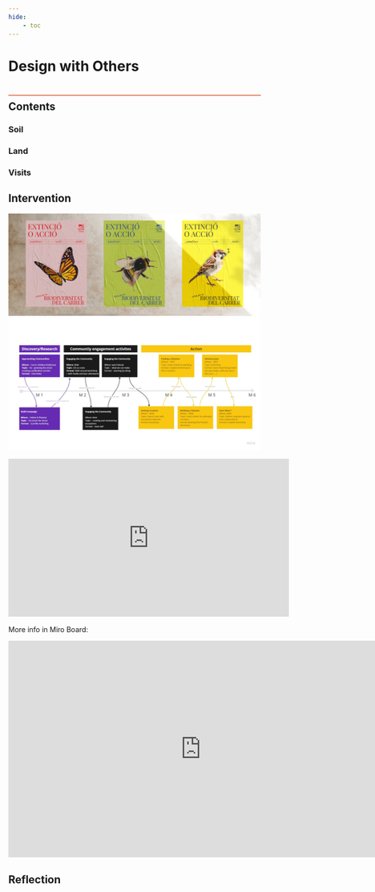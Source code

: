 ```yaml
---
hide:
    - toc
---
```


# Design with Others
<div style="height:2px; background-color: #E17858; margin-top: 40px; margin-bottom: -20px;"></div>

## Contents


### Soil

### Land

### Visits

## Intervention

![](../images/DesignOthers/B.jpg)
![](../images/DesignOthers/PLAN.jpg)

<iframe width="560" height="315" src="https://www.youtube.com/embed/fTujnL0Pufo?si=qBhvu1mMD-YgE_m6" title="YouTube video player" frameborder="0" allow="accelerometer; autoplay; clipboard-write; encrypted-media; gyroscope; picture-in-picture; web-share" allowfullscreen></iframe>


More info in Miro Board:
<iframe width="768" height="432" src="https://miro.com/app/live-embed/uXjVNL6M8pY=/?moveToViewport=5068,-6378,22759,10475&embedId=481270919197" frameborder="0" scrolling="no" allow="fullscreen; clipboard-read; clipboard-write" allowfullscreen></iframe>

## Reflection




